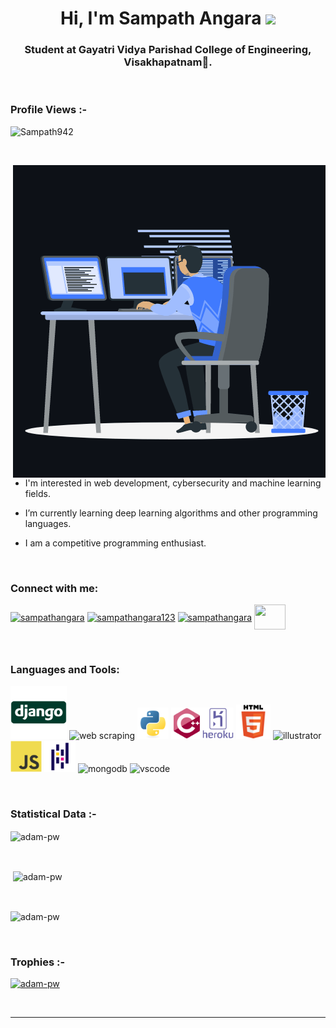 <h1 align="center">Hi, I'm Sampath Angara <img src="https://media.giphy.com/media/hvRJCLFzcasrR4ia7z/giphy.gif" width="35"></h1>
<h3 align="center">Student at Gayatri Vidya Parishad College of Engineering, Visakhapatnam🌟.</h3>

<br>

<p align="right"> <h3>Profile Views :-</h3> <img src="https://komarev.com/ghpvc/?username=Sampath942&label=Profile%20views&color=0e75b6&style=flat"
    alt="Sampath942" /> 
  </p>

<br>

<p><img align="right" src="https://github.com/Sampath942/Sampath942/blob/main/Sampath-gif.gif" alt="Sampath942" /></p>

- I'm interested in web development, cybersecurity and machine learning fields.

- I’m currently learning deep learning algorithms and other programming languages.

- I am a competitive programming enthusiast.

<br>

<h3 align="left">Connect with me:</h3>
<p align="left">
  <a href="https://linkedin.com/in/sampathangara" target="blank"><img align="center"
      src="https://external-content.duckduckgo.com/iu/?u=https%3A%2F%2Ftse2.mm.bing.net%2Fth%3Fid%3DOIP.q9s2sSjwz87hMp3bE2WpmwHaHa%26pid%3DApi&f=1"
                                                                      alt="sampathangara" height="50" width="50" /></a>
  <a href="https://www.hackerrank.com/sampathangara123" target="blank"><img align="center"
      src="https://external-content.duckduckgo.com/iu/?u=https%3A%2F%2Ftse1.mm.bing.net%2Fth%3Fid%3DOIP.v96Iu4uQcA-X8pvdzQhGcwHaHa%26pid%3DApi&f=1"
      alt="sampathangara123" height="95" width="95" /></a>
   <a href="https://www.codechef.com/users/sampathangara" target="blank">
    <img align="center" src="https://external-content.duckduckgo.com/iu/?u=https%3A%2F%2Ftse1.mm.bing.net%2Fth%3Fid%3DOIP.8xLgkcRZmQkyLiA3GjCeNwAAAA%26pid%3DApi&f=1" alt="sampathangara" height="50" width="50" /></a>
    <a href = "mailto: sampathangara123@gmail.com" target="blank"><img align="center" src="https://seeklogo.com/images/G/gmail-new-2020-logo-32DBE11BB4-seeklogo.com.png" height="40" width="50" /></a>
</p>

<br>

<h3 align="left">Languages and Tools:</h3>
<p align="left"> <img
      src="https://github.com/devicons/devicon/blob/master/icons/django/django-original.svg"
      alt="django" width="90" height="85" />
    <img src="https://camo.githubusercontent.com/4b95df4d6ca7a01afc25d27159804dc5a7d0df41d8131aaf50c9f84847dfda21/68747470733a2f2f73656c656e69756d2e6465762f696d616765732f73656c656e69756d5f6c6f676f5f7371756172655f677265656e2e706e67"
      alt="web scraping" width="45" height="45" />  <img src="https://raw.githubusercontent.com/devicons/devicon/master/icons/python/python-original.svg" alt="python"
      width="50" height="50" />
    <img src="https://raw.githubusercontent.com/devicons/devicon/master/icons/cplusplus/cplusplus-original.svg"
      alt="cplusplus" width="50" height="50" /><img
      src="https://github.com/devicons/devicon/blob/master/icons/heroku/heroku-original-wordmark.svg" alt="css3"
      width="50" height="50" /> <img
      src="https://raw.githubusercontent.com/devicons/devicon/master/icons/html5/html5-original-wordmark.svg"
      alt="html5" width="55" height="55" /> <img
      src="https://img.icons8.com/plasticine/64/000000/react.png" alt="illustrator" width="50"
      height="50" />  <img
      src="https://raw.githubusercontent.com/devicons/devicon/master/icons/javascript/javascript-original.svg"
      alt="javascript" width="50" height="50" /> 
    <img src="https://github.com/devicons/devicon/blob/master/icons/pandas/pandas-original.svg" alt="pandas" width="50" height="50" />
    <img src="https://img.icons8.com/color/64/000000/mongodb.png" alt="mongodb" width="50" height="50" />
    <img src="https://img.icons8.com/color/64/000000/visual-studio-code-2019.png" alt="vscode" width="50" height="50" />
      </p>

<br>

<h3>Statistical Data :-</h3>
<p><img align="center"
    src="https://github-readme-stats.vercel.app/api/top-langs?username=adam-pw&show_icons=true&locale=en&layout=compact"
    alt="adam-pw" /></p>

<br>

<p>&nbsp;<img align="center" src="https://github-readme-stats.vercel.app/api?username=adam-pw&show_icons=true&locale=en"
    alt="adam-pw" /></p>

<br>

<p><img align="center" src="https://github-readme-streak-stats.herokuapp.com/?user=adam-pw&" alt="adam-pw" /></p>

<br>
<h3>Trophies :-</h3>
<p align="left"> <a href="https://github.com/ryo-ma/github-profile-trophy"><img
      src="https://github-profile-trophy.vercel.app/?username=adam-pw" alt="adam-pw" /></a> </p>

<p align="left"> <a href="https://twitter.com/" target="blank"><img
      src="https://img.shields.io/twitter/follow/?logo=twitter&style=for-the-badge" alt="" /></a> </p>


------------------------------------------------------------------------------------------------------------------------------------------
